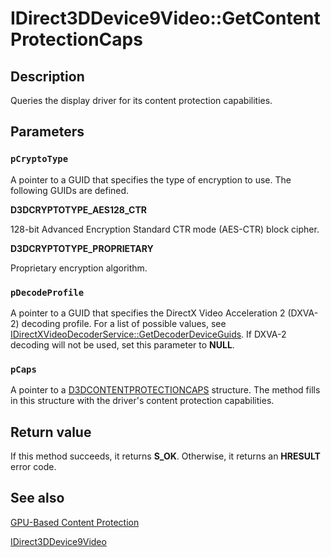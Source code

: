 # IDirect3DDevice9Video::GetContentProtectionCaps

## Description

Queries the display driver for its content protection capabilities.

## Parameters

### `pCryptoType`

A pointer to a GUID that specifies the type of encryption to use. The following GUIDs are defined.

**D3DCRYPTOTYPE_AES128_CTR**

128-bit Advanced Encryption Standard CTR mode (AES-CTR) block cipher.

**D3DCRYPTOTYPE_PROPRIETARY**

Proprietary encryption algorithm.

### `pDecodeProfile`

A pointer to a GUID that specifies the DirectX Video Acceleration 2 (DXVA-2) decoding profile. For a list of possible values, see [IDirectXVideoDecoderService::GetDecoderDeviceGuids](https://learn.microsoft.com/windows/desktop/api/dxva2api/nf-dxva2api-idirectxvideodecoderservice-getdecoderdeviceguids). If DXVA-2 decoding will not be used, set this parameter to **NULL**.

### `pCaps`

A pointer to a [D3DCONTENTPROTECTIONCAPS](https://learn.microsoft.com/windows/desktop/api/d3d9caps/ns-d3d9caps-d3dcontentprotectioncaps) structure. The method fills in this structure with the driver's content protection capabilities.

## Return value

If this method succeeds, it returns **S_OK**. Otherwise, it returns an **HRESULT** error code.

## See also

[GPU-Based Content Protection](https://learn.microsoft.com/windows/desktop/medfound/gpu-based-content-protection)

[IDirect3DDevice9Video](https://learn.microsoft.com/windows/desktop/api/d3d9/nn-d3d9-idirect3ddevice9video)